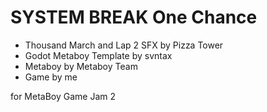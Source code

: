 # SYSTEM BREAK One Chance

- Thousand March and Lap 2 SFX by Pizza Tower
- Godot Metaboy Template by svntax
- Metaboy by Metaboy Team
- Game by me

 for MetaBoy Game Jam 2
